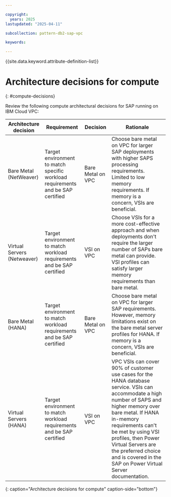 ```yaml
---

copyright:
  years: 2025
lastupdated: "2025-04-11"

subcollection: pattern-db2-sap-vpc

keywords:

---
```


{{site.data.keyword.attribute-definition-list}}

# Architecture decisions for compute
{: #compute-decisions}

Review the following compute architectural decisions for SAP running on IBM Cloud VPC:

| Architecture decision | Requirement | Decision | Rationale |
| -------------- | -------------- | -------------- | -------------- |
|Bare Metal (NetWeaver) |Target environment to match specific workload requirements and be SAP certified |Bare Metal on VPC| Choose bare metal on VPC for larger SAP deployments with higher SAPS processing requirements. Limited to low memory requirements. If memory is a concern, VSIs are beneficial. |
|Virtual Servers (Netweaver)        |Target environment to match workload requirements and be SAP certified          | VSI on VPC        |Choose VSIs for a more cost-effective approach and when deployments don't require the larger number of SAPs bare metal can provide. VSI profiles can satisfy larger memory requirements than bare metal.|
|Bare Metal (HANA)             |Target environment to match workload requirements and be SAP certified          |Bare Metal on VPC |Choose bare metal on VPC for larger SAP requirements. However, memory limitations exist on the bare metal server profiles for HANA. If memory is a concern, VSIs are beneficial. |
|Virtual Servers (HANA)        |Target environment to match workload requirements and be SAP certified          |VSI on VPC        |VPC VSIs can cover 90% of customer use cases for the HANA database service. VSIs can accommodate a high number of SAPS and higher memory over bare metal. If HANA in-memory requirements can't be met by using VSI profiles, then Power Virtual Servers are the preferred choice and is covered in the SAP on Power Virtual Server documentation.|
{: caption="Architecture decisions for compute" caption-side="bottom"}
